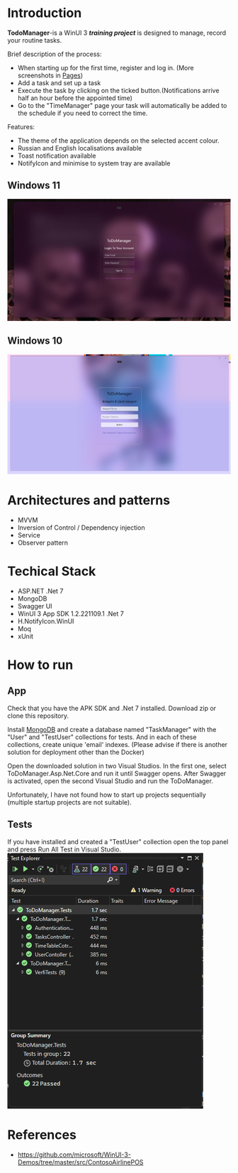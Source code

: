 # Introduction
**TodoManager**-is a WinUI 3 ***training project*** is designed to manage, record your routine tasks.

Brief description of the process:
* When starting up for the first time, register and log in. (More screenshots in [Pages](/Source/Docs))
* Add a task and set up a task
* Execute the task by clicking on the ticked button.(Notifications arrive half an hour before the appointed time)
* Go to the "TimeManager" page your task will automatically be added to the schedule if you need to correct the time.

Features:

* The theme of the application depends on the selected accent colour.
* Russian and English localisations available
* Toast notification available
* NotifyIcon and minimise to system tray are available
## Windows 11
![](/Docs/LoginPage.png)
## Windows 10
![](/Docs/ScreenshotWindows10.png)
# Architectures and patterns
* MVVM
* Inversion of Control / Dependency injection
* Service
* Observer pattern
# Techical Stack
* ASP.NET .Net 7
* MongoDB
* Swagger UI
* WinUI 3 App SDK 1.2.221109.1 .Net 7
* H.NotifyIcon.WinUI
* Moq
* xUnit
# How to run
## App
Check that you have the APK SDK and .Net 7 installed. Download zip or clone this repository.

Install [MongoDB](https://www.mongodb.com/try/download/community) and create a database named
"TaskManager" with the "User" and "TestUser" collections for tests. And in each of these collections, create unique 'email' indexes. (Please advise if there is another solution for deployment other than the Docker)

Open the downloaded solution in two Visual Studios. In the first one, select ToDoManager.Asp.Net.Core and run it until Swagger opens. After Swagger is activated, open the second Visual Studio and run the ToDoManager.

Unfortunately, I have not found how to start up projects sequentially (multiple startup projects are not suitable).
## Tests
If you have installed and created a "TestUser" collection open the top panel and press Run All Test in Visual Studio.
![](/Docs/TestIsValid.png)
# References
* https://github.com/microsoft/WinUI-3-Demos/tree/master/src/ContosoAirlinePOS
